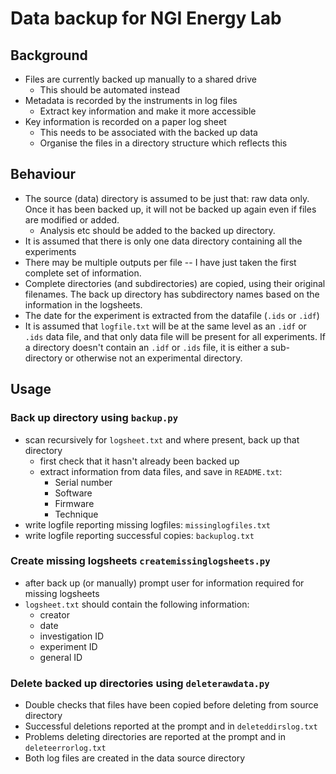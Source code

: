 # Data backup for NGI Energy Lab

## Background
- Files are currently backed up manually to a shared drive
	- This should be automated instead
- Metadata is recorded by the instruments in log files
	- Extract key information and make it more accessible
- Key information is recorded on a paper log sheet
	- This needs to be associated with the backed up data
	- Organise the files in a directory structure which reflects this

## Behaviour
- The source (data) directory is assumed to be just that: raw data only.
Once it has been backed up, it will not be backed up again even if files are modified or added.
    - Analysis etc should be added to the backed up directory.
- It is assumed that there is only one data directory containing all the experiments
- There may be multiple outputs per file -- I have just taken the first complete set of information.
- Complete directories (and subdirectories) are copied, using their original filenames.
The back up directory has subdirectory names based on the information in the logsheets.
- The date for the experiment is extracted from the datafile (`.ids` or `.idf`)
- It is assumed that `logfile.txt` will be at the same level as an `.idf` or `.ids` data file,
and that only data file will be present for all experiments.
If a directory doesn't contain an `.idf` or `.ids` file, it is either a sub-directory or
otherwise not an experimental directory.

## Usage
### Back up directory using `backup.py`
- scan recursively for `logsheet.txt` and where present, back up that directory
    - first check that it hasn't already been backed up
    - extract information from data files, and save in `README.txt`:
        - Serial number
        - Software
        - Firmware
        - Technique
- write logfile reporting missing logfiles: `missinglogfiles.txt`
- write logfile reporting successful copies: `backuplog.txt`

### Create missing logsheets `createmissinglogsheets.py`
- after back up (or manually) prompt user for information required for missing logsheets
- `logsheet.txt` should contain the following information:
    - creator
	- date
	- investigation ID
	- experiment ID
	- general ID

### Delete backed up directories using `deleterawdata.py`
- Double checks that files have been copied before deleting from source directory
- Successful deletions reported at the prompt and in `deleteddirslog.txt`
- Problems deleting directories are reported at the prompt and in `deleteerrorlog.txt`
- Both log files are created in the data source directory